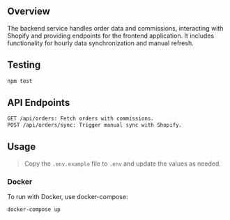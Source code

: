 ## Overview

The backend service handles order data and commissions, interacting with Shopify and providing endpoints for the frontend application. It includes functionality for hourly data synchronization and manual refresh.

## Testing
```bash
npm test
```

## API Endpoints
```bash
GET /api/orders: Fetch orders with commissions.
POST /api/orders/sync: Trigger manual sync with Shopify.
```

## Usage

> Copy the `.env.example` file to `.env` and update the values as needed.

### Docker
To run with Docker, use docker-compose:
```bash
docker-compose up
```
